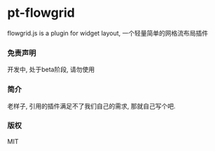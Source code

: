 # pt-flowgrid
flowgrid.js is a plugin for widget layout, 一个轻量简单的网格流布局插件

### 免责声明
  开发中, 处于beta阶段, 请勿使用

### 简介
  老样子, 引用的插件满足不了我们自己的需求, 那就自己写个吧. 
  

  
### 版权
  MIT
